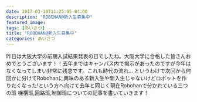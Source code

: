```yaml
---
date: 2017-03-10T11:25:05-04:00
description: "ROBOHAN@新入生募集中"
featured_image: 
tags: [あいさつ]
title: "ROBOHAN@新入生募集中"
categories: あいさつ
---
```


昨日は大阪大学の前期入試結果発表の日でしたね。大阪大学に合格した皆さんおめでとうございます！！去年まではキャンパス内で掲示があったのですが今年はなくなってしまい非常に残念です。これも時代の流れ…
というわけで次回から何回かに分けてRobohanに興味のある新入生や新入生じゃないけどロボットを作りたくなった!という方へ向けて去年と同じく現在Robohanで分かれている三つの班
機構班,回路班,制御班についての記事を書いていきます！
